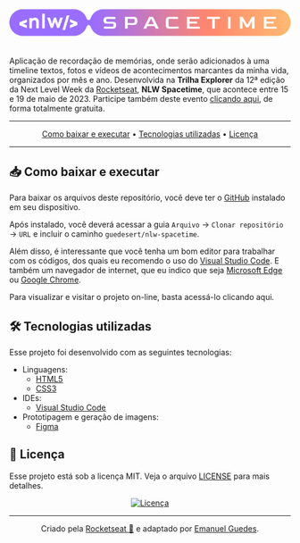 <h1 align="center">

![Logomarca da NLW Spacetime](.github/logo.svg)

</h1>

Aplicação de recordação de memórias, onde serão adicionados à uma timeline textos, fotos e vídeos de acontecimentos marcantes da minha vida, organizados por mês e ano. Desenvolvida na **Trilha Explorer** da 12ª edição da Next Level Week da [Rocketseat](https://www.rocketseat.com.br/), **NLW Spacetime**, que acontece entre 15 e 19 de maio de 2023. Participe também deste evento [clicando aqui](https://rocketseat.com.br/nlw/convite/emanuel-5605), de forma totalmente gratuita.

<div align="center">

---

[Como baixar e executar](#-como-baixar-e-executar) • [Tecnologias utilizadas](#-tecnologias-utilizadas) • [Licença](#-licença)

---

</div>

## 📥 Como baixar e executar

Para baixar os arquivos deste repositório, você deve ter o [GitHub](https://desktop.github.com/) instalado em seu dispositivo.

Após instalado, você deverá acessar a guia `Arquivo` → `Clonar repositório` → `URL` e incluir o caminho `guedesert/nlw-spacetime`.

Além disso, é interessante que você tenha um bom editor para trabalhar com os códigos, dos quais eu recomendo o uso do [Visual Studio Code](https://code.visualstudio.com/). E também um navegador de internet, que eu indico que seja [Microsoft Edge](https://www.microsoft.com/pt-br/edge/download?form=MA13FJ) ou [Google Chrome](https://www.google.com/intl/pt-BR/chrome/).

Para visualizar e visitar o projeto on-line, basta acessá-lo clicando aqui.

## 🛠 Tecnologias utilizadas

Esse projeto foi desenvolvido com as seguintes tecnologias:

- Linguagens:
  - [HTML5](https://html.spec.whatwg.org/multipage/)
  - [CSS3](https://www.w3.org/Style/CSS/)
- IDEs:
  - [Visual Studio Code](https://code.visualstudio.com/)
- Prototipagem e geração de imagens:
  - [Figma](https://www.figma.com/)

## 📝 Licença

Esse projeto está sob a licença MIT. Veja o arquivo [LICENSE](LICENSE) para mais detalhes.

<div align="center">

[![Licença](https://img.shields.io/github/license/guedesert/nlw-spacetime?style=for-the-badge&color=purple)](./LICENSE)

---

Criado pela [Rocketseat 🚀](https://www.rocketseat.com.br/) e adaptado por [Emanuel Guedes](https://github.com/guedesert).

</div>
